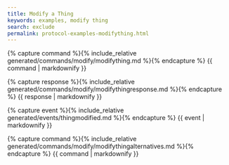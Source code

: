 ```yaml
---
title: Modify a Thing
keywords: examples, modify thing
search: exclude
permalink: protocol-examples-modifything.html
---
```


{% capture command %}{% include_relative generated/commands/modify/modifything.md %}{% endcapture %}
{{ command | markdownify }}

{% capture response %}{% include_relative generated/commands/modify/modifythingresponse.md %}{% endcapture %}
{{ response | markdownify }}

{% capture event %}{% include_relative generated/events/thingmodified.md %}{% endcapture %}
{{ event | markdownify }}

{% capture command %}{% include_relative generated/commands/modify/modifythingalternatives.md %}{% endcapture %}
{{ command | markdownify }}
